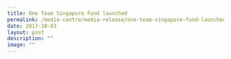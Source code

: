```yaml
---
title: One Team Singapore Fund launched
permalink: /media-centre/media-release/one-team-singapore-fund-launched/
date: 2017-10-03
layout: post
description: ""
image: ""
---
```

